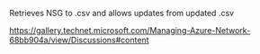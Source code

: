 Retrieves NSG to .csv and allows updates from updated .csv

https://gallery.technet.microsoft.com/Managing-Azure-Network-68bb904a/view/Discussions#content